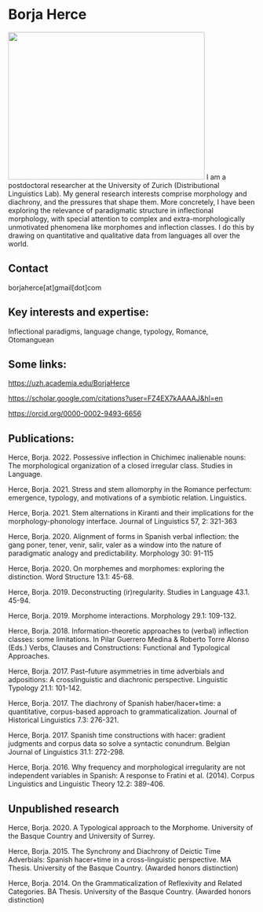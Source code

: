 # Borja Herce
<img src="https://user-images.githubusercontent.com/75388402/100922218-eb98ab80-34dd-11eb-86bf-f5dfc9873fb3.jpg" width="400" height="300"/>
I am a postdoctoral researcher at the University of Zurich (Distributional Linguistics Lab). My general research interests comprise morphology and diachrony, and the pressures that shape them. More concretely, I have been exploring the relevance of paradigmatic structure in inflectional morphology, with special attention to complex and extra-morphologically unmotivated phenomena like morphomes and inflection classes. I do this by drawing on quantitative and qualitative data from languages all over the world.

## Contact
borjaherce[at]gmail[dot]com


## Key interests and expertise:

Inflectional paradigms, language change, typology, Romance, Otomanguean



## Some links:

https://uzh.academia.edu/BorjaHerce

https://scholar.google.com/citations?user=FZ4EX7kAAAAJ&hl=en

https://orcid.org/0000-0002-9493-6656




## Publications:

Herce, Borja. 2022. Possessive inflection in Chichimec inalienable nouns: The morphological organization of a closed irregular class. Studies in Language.

Herce, Borja. 2021. Stress and stem allomorphy in the Romance perfectum: emergence, typology, and motivations of a symbiotic relation. Linguistics.

Herce, Borja. 2021. Stem alternations in Kiranti and their implications for the morphology-phonology interface. Journal of Linguistics 57, 2: 321-363

Herce, Borja. 2020.	Alignment of forms in Spanish verbal inflection: the gang poner, tener, venir, salir, valer as a window into the nature of paradigmatic analogy and predictability. Morphology 30: 91-115

Herce, Borja. 2020.	On morphemes and morphomes: exploring the distinction. Word Structure 13.1: 45-68.

Herce, Borja. 2019.	Deconstructing (ir)regularity. Studies in Language 43.1. 45-94.

Herce, Borja. 2019. Morphome interactions. Morphology 29.1: 109-132.

Herce, Borja. 2018.	Information-theoretic approaches to (verbal) inflection classes: some limitations. In Pilar Guerrero Medina & Roberto Torre Alonso (Eds.) Verbs, Clauses and Constructions: Functional and Typological Approaches.

Herce, Borja. 2017.	Past–future asymmetries in time adverbials and adpositions: A crosslinguistic and diachronic perspective. Linguistic Typology 21.1: 101-142.

Herce, Borja. 2017.	The diachrony of Spanish haber/hacer+time: a quantitative, corpus-based approach to grammaticalization. Journal of Historical Linguistics 7.3: 276-321.

Herce, Borja. 2017.	Spanish time constructions with hacer: gradient judgments and corpus data so solve a syntactic conundrum. Belgian Journal of Linguistics 31.1: 272-298.

Herce, Borja. 2016.	Why frequency and morphological irregularity are not independent variables in Spanish: A response to Fratini et al. (2014). Corpus Linguistics and Linguistic Theory 12.2: 389-406.


## Unpublished research

Herce, Borja. 2020. A Typological approach to the Morphome. University of the Basque Country and University of Surrey.

Herce, Borja. 2015. The Synchrony and Diachrony of Deictic Time Adverbials: Spanish hacer+time in a cross-linguistic perspective. MA Thesis. University of the Basque Country. (Awarded honors distinction)

Herce, Borja. 2014.	On the Grammaticalization of Reflexivity and Related Categories. BA Thesis. University of the Basque Country. (Awarded honors distinction) 

